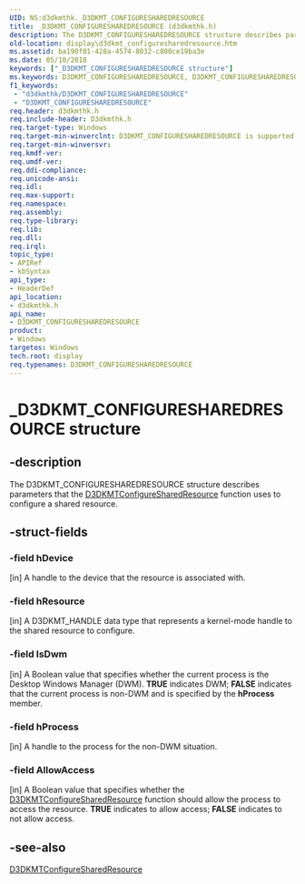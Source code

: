 ```yaml
---
UID: NS:d3dkmthk._D3DKMT_CONFIGURESHAREDRESOURCE
title: _D3DKMT_CONFIGURESHAREDRESOURCE (d3dkmthk.h)
description: The D3DKMT_CONFIGURESHAREDRESOURCE structure describes parameters that the D3DKMTConfigureSharedResource function uses to configure a shared resource.
old-location: display\d3dkmt_configuresharedresource.htm
ms.assetid: ba190f01-428a-4574-8032-c800ce19ba3e
ms.date: 05/10/2018
keywords: ["_D3DKMT_CONFIGURESHAREDRESOURCE structure"]
ms.keywords: D3DKMT_CONFIGURESHAREDRESOURCE, D3DKMT_CONFIGURESHAREDRESOURCE structure [Display Devices], OpenGL_Structs_ae687fae-f425-4a9b-8426-ee3cc02c8170.xml, _D3DKMT_CONFIGURESHAREDRESOURCE, d3dkmthk/D3DKMT_CONFIGURESHAREDRESOURCE, display.d3dkmt_configuresharedresource
f1_keywords:
 - "d3dkmthk/D3DKMT_CONFIGURESHAREDRESOURCE"
 - "D3DKMT_CONFIGURESHAREDRESOURCE"
req.header: d3dkmthk.h
req.include-header: D3dkmthk.h
req.target-type: Windows
req.target-min-winverclnt: D3DKMT_CONFIGURESHAREDRESOURCE is supported beginning with the Windows 7 operating system.
req.target-min-winversvr: 
req.kmdf-ver: 
req.umdf-ver: 
req.ddi-compliance: 
req.unicode-ansi: 
req.idl: 
req.max-support: 
req.namespace: 
req.assembly: 
req.type-library: 
req.lib: 
req.dll: 
req.irql: 
topic_type:
- APIRef
- kbSyntax
api_type:
- HeaderDef
api_location:
- d3dkmthk.h
api_name:
- D3DKMT_CONFIGURESHAREDRESOURCE
product:
- Windows
targetos: Windows
tech.root: display
req.typenames: D3DKMT_CONFIGURESHAREDRESOURCE
---
```


# _D3DKMT_CONFIGURESHAREDRESOURCE structure


## -description


The D3DKMT_CONFIGURESHAREDRESOURCE structure describes parameters that the <a href="https://docs.microsoft.com/windows-hardware/drivers/ddi/d3dkmthk/nf-d3dkmthk-d3dkmtconfiguresharedresource">D3DKMTConfigureSharedResource</a> function uses to configure a shared resource. 


## -struct-fields




### -field hDevice

[in] A handle to the device that the resource is associated with. 


### -field hResource

[in] A D3DKMT_HANDLE data type that represents a kernel-mode handle to the shared resource to configure. 


### -field IsDwm

[in] A Boolean value that specifies whether the current process is the Desktop Windows Manager (DWM). <b>TRUE</b> indicates DWM; <b>FALSE</b> indicates that the current process is non-DWM and is specified by the <b>hProcess</b> member. 


### -field hProcess

[in] A handle to the process for the non-DWM situation. 


### -field AllowAccess

[in] A Boolean value that specifies whether the <a href="https://docs.microsoft.com/windows-hardware/drivers/ddi/d3dkmthk/nf-d3dkmthk-d3dkmtconfiguresharedresource">D3DKMTConfigureSharedResource</a> function should allow the process to access the resource. <b>TRUE</b> indicates to allow access; <b>FALSE</b> indicates to not allow access. 


## -see-also




<a href="https://docs.microsoft.com/windows-hardware/drivers/ddi/d3dkmthk/nf-d3dkmthk-d3dkmtconfiguresharedresource">D3DKMTConfigureSharedResource</a>
 

 

